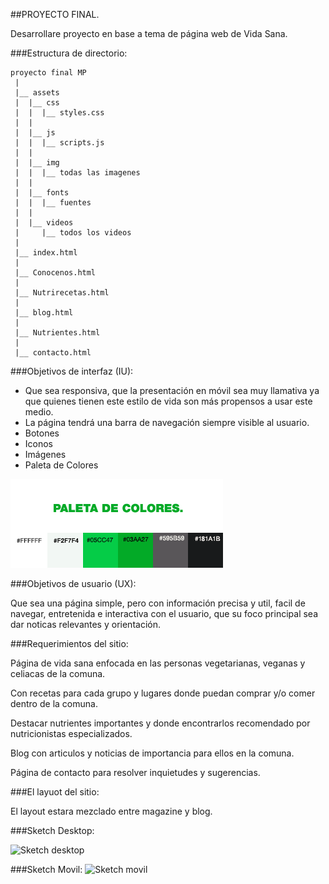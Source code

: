 ##PROYECTO FINAL.

Desarrollare proyecto en base a tema de página web de Vida Sana.

###Estructura de directorio:

	proyecto final MP
	 |
	 |__ assets
	 |	|__ css
	 |	|  |__ styles.css
	 |	|
	 |	|__ js
	 |	|  |__ scripts.js
	 |	|
	 |	|__ img
	 |	|  |__ todas las imagenes 
	 |	|
	 |	|__ fonts
	 |	|  |__ fuentes
	 |	|
	 |	|__ videos
	 |     |__ todos los videos
	 |	
	 |__ index.html
	 |
	 |__ Conocenos.html
	 |
	 |__ Nutrirecetas.html
	 |
	 |__ blog.html
	 |
	 |__ Nutrientes.html
	 |
	 |__ contacto.html


###Objetivos de interfaz (IU):


- Que sea responsiva, que la presentación en móvil sea muy llamativa ya que 	quienes tienen este estilo de vida son más propensos a usar este medio.
- La página tendrá una barra de navegación siempre visible al usuario.
- Botones
- Iconos
- Imágenes
- Paleta de Colores

![paleta de colores](assets/img/paleta-de-colores.png)


###Objetivos de usuario (UX):

Que sea una página simple, pero con información precisa y util, facil de navegar, entretenida e interactiva con el usuario, que su foco principal sea dar noticas relevantes y orientación.


###Requerimientos del sitio:

Página de vida sana enfocada en las personas vegetarianas, veganas y celiacas de la comuna.

Con recetas para cada grupo y lugares donde puedan comprar y/o comer dentro de la comuna.

Destacar nutrientes importantes y donde encontrarlos recomendado por nutricionistas especializados.

Blog con articulos y noticias de importancia para ellos en la comuna.

Página de contacto para resolver inquietudes y sugerencias.

###El layuot del sitio:

El layout estara mezclado entre magazine y blog.

###Sketch Desktop:

![Sketch desktop](assets/img/sketch-desktop.jpeg)

###Sketch Movil:
![Sketch movil](assets/img/sketch-movil.jpeg)



